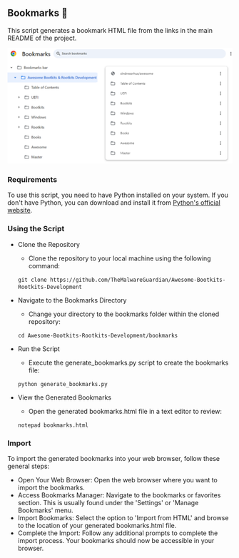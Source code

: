## Bookmarks 📜

This script generates a bookmark HTML file from the links in the main README of the project.

<p align="center">
    <img width="" src="images/chrome.png" alt="Bookmarks">
</p>

### Requirements

To use this script, you need to have Python installed on your system. If you don't have Python, you can download and install it from [Python's official website](https://www.python.org/).


### Using the Script

- Clone the Repository
    - Clone the repository to your local machine using the following command:

    ```
    git clone https://github.com/TheMalwareGuardian/Awesome-Bootkits-Rootkits-Development
    ```

- Navigate to the Bookmarks Directory
    - Change your directory to the bookmarks folder within the cloned repository:
    ```
    cd Awesome-Bootkits-Rootkits-Development/bookmarks
    ```

- Run the Script
    - Execute the generate_bookmarks.py script to create the bookmarks file:
    ```
    python generate_bookmarks.py
    ```

- View the Generated Bookmarks
    - Open the generated bookmarks.html file in a text editor to review:
    ```
    notepad bookmarks.html
    ```

### Import

To import the generated bookmarks into your web browser, follow these general steps:

- Open Your Web Browser: Open the web browser where you want to import the bookmarks.
- Access Bookmarks Manager: Navigate to the bookmarks or favorites section. This is usually found under the 'Settings' or 'Manage Bookmarks' menu.
- Import Bookmarks: Select the option to 'Import from HTML' and browse to the location of your generated bookmarks.html file.
- Complete the Import: Follow any additional prompts to complete the import process. Your bookmarks should now be accessible in your browser.

